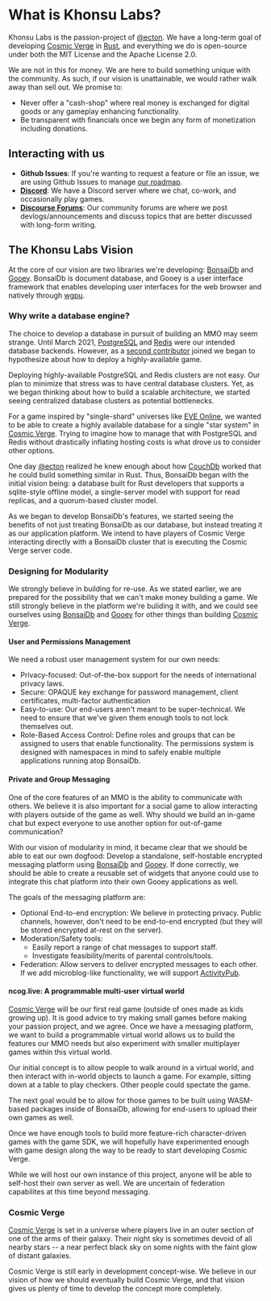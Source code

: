 # What is Khonsu Labs?

Khonsu Labs is the passion-project of [@ecton][ecton]. We have a long-term goal of developing [Cosmic Verge][cosmicverge] in [Rust](https://rust-lang.org), and everything we do is open-source under both the MIT License and the Apache License 2.0.

We are not in this for money. We are here to build something unique with the community. As such, if our vision is unattainable, we would rather walk away than sell out. We promise to:

- Never offer a "cash-shop" where real money is exchanged for digital goods or any gameplay enhancing functionality.
- Be transparent with financials once we begin any form of monetization including donations.

## Interacting with us

- **Github Issues**: If you're wanting to request a feature or file an issue, we are using Github Issues to manage [our roadmap](https://roadmap.khonsulabs.com/).
- [**Discord**](https://discord.khonsulabs.com): We have a Discord server where we chat, co-work, and occasionally play games.
- [**Discourse Forums**](https://community.khonsulabs.com/): Our community forums are where we post devlogs/announcements and discuss topics that are better discussed with long-form writing.

## The Khonsu Labs Vision

At the core of our vision are two libraries we're developing: [BonsaiDb][bonsaidb] and [Gooey][gooey]. BonsaiDb is document database, and Gooey is a user interface framework that enables developing user interfaces for the web browser and natively through [wgpu](https://github.com/gfx-rs/wgpu).

### Why write a database engine?

The choice to develop a database in pursuit of building an MMO may seem strange. Until March 2021, [PostgreSQL](https://www.postgresql.org/) and [Redis](https://redis.io) were our intended database backends. However, as a [second contributor](https://github.com/daxpedda) joined we began to hypothesize about how to deploy a highly-available game.

Deploying highly-available PostgreSQL and Redis clusters are not easy. Our plan to minimize that stress was to have central database clusters. Yet, as we began thinking about how to build a scalable architecture, we started seeing centralized database clusters as potential bottlenecks.

For a game inspired by "single-shard" universes like [EVE Online](https://www.eveonline.com/), we wanted to be able to create a highly available database for a single "star system" in [Cosmic Verge][cosmicverge]. Trying to imagine how to manage that with PostgreSQL and Redis without drastically inflating hosting costs is what drove us to consider other options.

One day [@ecton][ecton] realized he knew enough about how [CouchDb](https://couchdb.apache.org/) worked that he could build something similar in Rust. Thus, BonsaiDb began with the initial vision being: a database built for Rust developers that supports a sqlite-style offline model, a single-server model with support for read replicas, and a quorum-based cluster model.

As we began to develop BonsaiDb's features, we started seeing the benefits of not just treating BonsaiDb as our database, but instead treating it as our application platform. We intend to have players of Cosmic Verge interacting directly with a BonsaiDb cluster that is executing the Cosmic Verge server code.

### Designing for Modularity

We strongly believe in building for re-use. As we stated earlier, we are prepared for the possibility that we can't make money building a game. We still strongly believe in the platform we're buliding it with, and we could see ourselves using [BonsaiDb][bonsaidb] and [Gooey](gooey) for other things than building [Cosmic Verge][cosmicverge].

#### User and Permissions Management

We need a robust user management system for our own needs:

- Privacy-focused: Out-of-the-box support for the needs of international privacy
  laws.
- Secure: OPAQUE key exchange for password management, client certificates,
  multi-factor authentication
- Easy-to-use: Our end-users aren't meant to be super-technical. We need to
  ensure that we've given them enough tools to not lock themselves out.
- Role-Based Access Control: Define roles and groups that can be assigned to
  users that enable functionality. The permissions system is designed with
  namespaces in mind to safely enable multiple applications running atop
  BonsaiDb.

#### Private and Group Messaging

One of the core features of an MMO is the ability to communicate with others. We believe it is also important for a social game to allow interacting with players outside of the game as well. Why should we build an in-game chat but expect everyone to use another option for out-of-game communication?

With our vision of modularity in mind, it became clear that we should be able to eat our own dogfood: Develop a standalone, self-hostable encrypted messaging platform using [BonsaiDb][bonsaidb] and [Gooey][gooey]. If done correctly, we should be able to create a reusable set of widgets that anyone could use to integrate this chat platform into their own Gooey applications as well.

The goals of the messaging platform are:

- Optional End-to-end encryption: We believe in protecting privacy. Public channels, however, don't need to be end-to-end encrypted (but they will be stored encrypted at-rest on the server).
- Moderation/Safety tools:
  - Easily report a range of chat messages to support staff.
  - Investigate feasibility/merits of parental controls/tools.
- Federation: Allow servers to deliver encrypted messages to each other. If we add microblog-like functionality, we will support [ActivityPub](https://en.wikipedia.org/wiki/ActivityPub).

#### ncog.live: A programmable multi-user virtual world

[Cosmic Verge][cosmicverge] will be our first real game (outside of ones made as kids growing up). It is good advice to try making small games before making your passion project, and we agree. Once we have a messaging platform, we want to build a programmable virtual world allows us to build the features our MMO needs but also experiment with smaller multiplayer games within this virtual world.

Our initial concept is to allow people to walk around in a virtual world, and then interact with in-world objects to launch a game. For example, sitting down at a table to play checkers. Other people could spectate the game.

The next goal would be to allow for those games to be built using WASM-based packages inside of BonsaiDb, allowing for end-users to upload their own games as well.

Once we have enough tools to build more feature-rich character-driven games with the game SDK, we will hopefully have experimented enough with game design along the way to be ready to start developing Cosmic Verge.

While we will host our own instance of this project, anyone will be able to self-host their own server as well. We are uncertain of federation capabilites at this time beyond messaging.

### Cosmic Verge

[Cosmic Verge][cosmicverge] is set in a universe where players live in an outer section of one of the arms of their galaxy. Their night sky is sometimes devoid of all nearby stars -- a near perfect black sky on some nights with the faint glow of distant galaxies.

Cosmic Verge is still early in development concept-wise. We believe in our vision of how we should eventually build Cosmic Verge, and that vision gives us plenty of time to develop the concept more completely.

[cosmicverge]: https://github.com/khonsulabs/cosmicverge
[bonsaidb]: https://github.com/khonsulabs/bonsaidb
[gooey]: https://github.com/khonsulabs/gooey
[ecton]: https://github.com/ecton